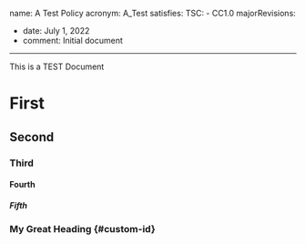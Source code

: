 name: A Test Policy
acronym: A_Test
satisfies:
  TSC:
    - CC1.0
majorRevisions:
  - date: July 1, 2022
  - comment: Initial document
---

This is a TEST Document 



# First

## Second

### Third

#### Fourth

##### Fifth

### My Great Heading {#custom-id}




